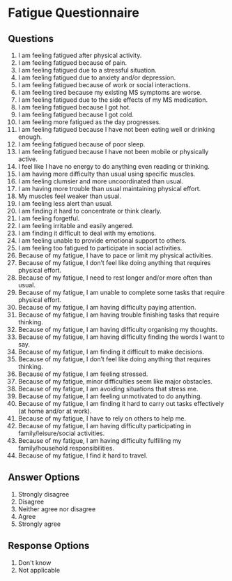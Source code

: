 # Fatigue Questionnaire

## Questions

1. I am feeling fatigued after physical activity.
2. I am feeling fatigued because of pain.
3. I am feeling fatigued due to a stressful situation.
4. I am feeling fatigued due to anxiety and/or depression.
5. I am feeling fatigued because of work or social interactions.
6. I am feeling tired because my existing MS symptoms are worse.
7. I am feeling fatigued due to the side effects of my MS medication.
8. I am feeling fatigued because I got hot.
9. I am feeling fatigued because I got cold.
10. I am feeling more fatigued as the day progresses.
11. I am feeling fatigued because I have not been eating well or drinking enough.
12. I am feeling fatigued because of poor sleep.
13. I am feeling fatigued because I have not been mobile or physically active.
14. I feel like I have no energy to do anything even reading or thinking.
15. I am having more difficulty than usual using specific muscles.
16. I am feeling clumsier and more uncoordinated than usual.
17. I am having more trouble than usual maintaining physical effort.
18. My muscles feel weaker than usual.
19. I am feeling less alert than usual.
20. I am finding it hard to concentrate or think clearly.
21. I am feeling forgetful.
22. I am feeling irritable and easily angered.
23. I am finding it difficult to deal with my emotions.
24. I am feeling unable to provide emotional support to others.
25. I am feeling too fatigued to participate in social activities.
26. Because of my fatigue, I have to pace or limit my physical activities.
27. Because of my fatigue, I don’t feel like doing anything that requires physical effort.
28. Because of my fatigue, I need to rest longer and/or more often than usual.
29. Because of my fatigue, I am unable to complete some tasks that require physical effort.
30. Because of my fatigue, I am having difficulty paying attention.
31. Because of my fatigue, I am having trouble finishing tasks that require thinking.
32. Because of my fatigue, I am having difficulty organising my thoughts.
33. Because of my fatigue, I am having difficulty finding the words I want to say.
34. Because of my fatigue, I am finding it difficult to make decisions.
35. Because of my fatigue, I don’t feel like doing anything that requires thinking.
36. Because of my fatigue, I am feeling stressed.
37. Because of my fatigue, minor difficulties seem like major obstacles.
38. Because of my fatigue, I am avoiding situations that stress me.
39. Because of my fatigue, I am feeling unmotivated to do anything.
40. Because of my fatigue, I am finding it hard to carry out tasks effectively (at home and/or at work).
41. Because of my fatigue, I have to rely on others to help me.
42. Because of my fatigue, I am having difficulty participating in family/leisure/social activities.
43. Because of my fatigue, I am having difficulty fulfilling my family/household responsibilities.
44. Because of my fatigue, I find it hard to travel.

## Answer Options

1. Strongly disagree  
2. Disagree  
3. Neither agree nor disagree  
4. Agree  
5. Strongly agree

## Response Options

1. Don't know
2. Not applicable
